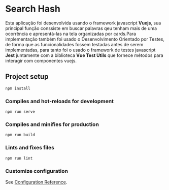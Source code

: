 # Search Hash

Esta aplicação foi desenvolvida usando o framework javascript **Vuejs**, sua principal função conssiste em buscar palavras qeu tenham mais de uma ocorrência e apresentá-las na tela organizadas por cards.Para implementação também foi usado o Desenvolvimento Orientado por Testes, de forma que as funcionalidades fossem testadas antes de serem implementadas, para tanto foi o usado o framework de testes javascript **Jest** juntamente com a biblioteca **Vue Test Utils** que fornece métodos para interagir com componentes vuejs.

## Project setup
```
npm install
```

### Compiles and hot-reloads for development
```
npm run serve
```

### Compiles and minifies for production
```
npm run build
```

### Lints and fixes files
```
npm run lint
```

### Customize configuration
See [Configuration Reference](https://cli.vuejs.org/config/).
